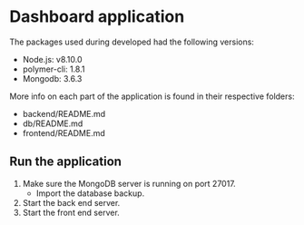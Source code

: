 # Dashboard application

The packages used during developed had the following versions:
- Node.js: v8.10.0
- polymer-cli: 1.8.1
- Mongodb: 3.6.3

More info on each part of the application is found in their respective folders:
* backend/README.md
* db/README.md
* frontend/README.md

## Run the application
1. Make sure the MongoDB server is running on port 27017.
    * Import the database backup.
2. Start the back end server.
3. Start the front end server.